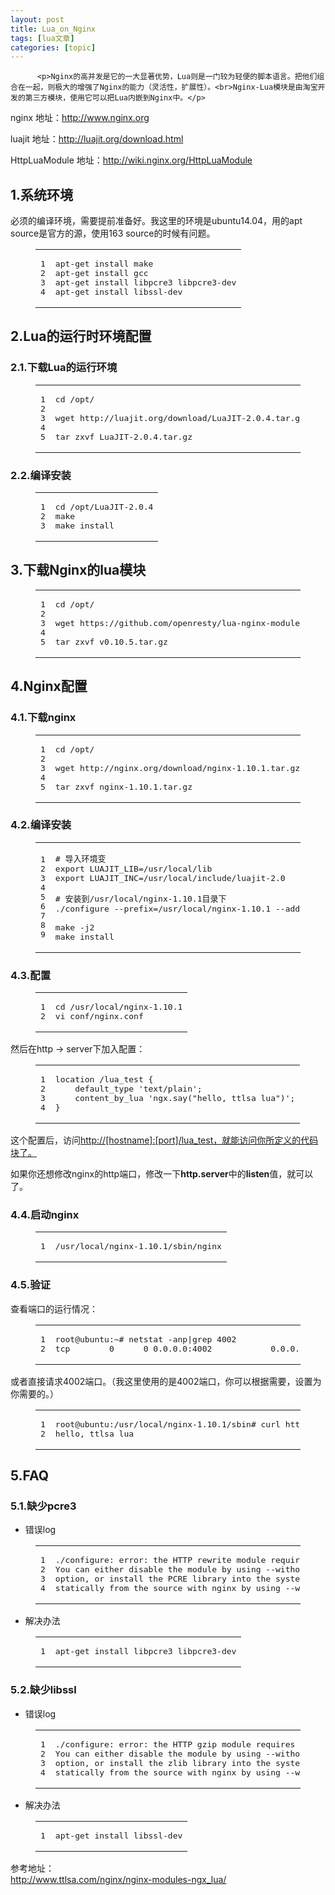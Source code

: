 ```yaml
---
layout: post
title: Lua_on_Nginx 
tags: [lua文章]
categories: [topic]
---
```


          <p>Nginx的高并发是它的一大显著优势，Lua则是一门较为轻便的脚本语言。把他们组合在一起，则极大的增强了Nginx的能力（灵活性，扩展性）。<br>Nginx-Lua模块是由淘宝开发的第三方模块，使用它可以把Lua内嵌到Nginx中。</p>
<p>nginx  地址：<a href="http://www.nginx.org" target="_blank" rel="noopener noreferrer">http://www.nginx.org</a></p>
<p>luajit 地址：<a href="http://luajit.org/download.html" target="_blank" rel="noopener noreferrer">http://luajit.org/download.html</a></p>
<p>HttpLuaModule 地址：<a href="http://wiki.nginx.org/HttpLuaModule" target="_blank" rel="noopener noreferrer">http://wiki.nginx.org/HttpLuaModule</a></p>

<h2 id="1-系统环境"><a href="http://www.leocook.org/#1-%E7%B3%BB%E7%BB%9F%E7%8E%AF%E5%A2%83" class="headerlink" title="1.系统环境"></a>1.系统环境</h2><p>必须的编译环境，需要提前准备好。我这里的环境是ubuntu14.04，用的apt source是官方的源，使用163 source的时候有问题。</p>
<figure class="highlight plain"><table><tr><td class="gutter"><pre><span class="line">1</span><br><span class="line">2</span><br><span class="line">3</span><br><span class="line">4</span><br></pre></td><td class="code"><pre><span class="line">apt-get install make</span><br><span class="line">apt-get install gcc</span><br><span class="line">apt-get install libpcre3 libpcre3-dev</span><br><span class="line">apt-get install libssl-dev</span><br></pre></td></tr></table></figure>
<h2 id="2-Lua的运行时环境配置"><a href="http://www.leocook.org/#2-Lua%E7%9A%84%E8%BF%90%E8%A1%8C%E6%97%B6%E7%8E%AF%E5%A2%83%E9%85%8D%E7%BD%AE" class="headerlink" title="2.Lua的运行时环境配置"></a>2.Lua的运行时环境配置</h2><h3 id="2-1-下载Lua的运行环境"><a href="http://www.leocook.org/#2-1-%E4%B8%8B%E8%BD%BDLua%E7%9A%84%E8%BF%90%E8%A1%8C%E7%8E%AF%E5%A2%83" class="headerlink" title="2.1.下载Lua的运行环境"></a>2.1.下载Lua的运行环境</h3><figure class="highlight plain"><table><tr><td class="gutter"><pre><span class="line">1</span><br><span class="line">2</span><br><span class="line">3</span><br><span class="line">4</span><br><span class="line">5</span><br></pre></td><td class="code"><pre><span class="line">cd /opt/</span><br><span class="line"></span><br><span class="line">wget http://luajit.org/download/LuaJIT-2.0.4.tar.gz</span><br><span class="line"></span><br><span class="line">tar zxvf LuaJIT-2.0.4.tar.gz</span><br></pre></td></tr></table></figure>
<h3 id="2-2-编译安装"><a href="http://www.leocook.org/#2-2-%E7%BC%96%E8%AF%91%E5%AE%89%E8%A3%85" class="headerlink" title="2.2.编译安装"></a>2.2.编译安装</h3><figure class="highlight plain"><table><tr><td class="gutter"><pre><span class="line">1</span><br><span class="line">2</span><br><span class="line">3</span><br></pre></td><td class="code"><pre><span class="line">cd /opt/LuaJIT-2.0.4</span><br><span class="line">make</span><br><span class="line">make install</span><br></pre></td></tr></table></figure>
<h2 id="3-下载Nginx的lua模块"><a href="http://www.leocook.org/#3-%E4%B8%8B%E8%BD%BDNginx%E7%9A%84lua%E6%A8%A1%E5%9D%97" class="headerlink" title="3.下载Nginx的lua模块"></a>3.下载Nginx的lua模块</h2><figure class="highlight plain"><table><tr><td class="gutter"><pre><span class="line">1</span><br><span class="line">2</span><br><span class="line">3</span><br><span class="line">4</span><br><span class="line">5</span><br></pre></td><td class="code"><pre><span class="line">cd /opt/</span><br><span class="line"></span><br><span class="line">wget https://github.com/openresty/lua-nginx-module/archive/v0.10.5.tar.gz</span><br><span class="line"></span><br><span class="line">tar zxvf v0.10.5.tar.gz</span><br></pre></td></tr></table></figure>
<h2 id="4-Nginx配置"><a href="http://www.leocook.org/#4-Nginx%E9%85%8D%E7%BD%AE" class="headerlink" title="4.Nginx配置"></a>4.Nginx配置</h2><h3 id="4-1-下载nginx"><a href="http://www.leocook.org/#4-1-%E4%B8%8B%E8%BD%BDnginx" class="headerlink" title="4.1.下载nginx"></a>4.1.下载nginx</h3><figure class="highlight plain"><table><tr><td class="gutter"><pre><span class="line">1</span><br><span class="line">2</span><br><span class="line">3</span><br><span class="line">4</span><br><span class="line">5</span><br></pre></td><td class="code"><pre><span class="line">cd /opt/</span><br><span class="line"></span><br><span class="line">wget http://nginx.org/download/nginx-1.10.1.tar.gz</span><br><span class="line"></span><br><span class="line">tar zxvf nginx-1.10.1.tar.gz</span><br></pre></td></tr></table></figure>
<h3 id="4-2-编译安装"><a href="http://www.leocook.org/#4-2-%E7%BC%96%E8%AF%91%E5%AE%89%E8%A3%85" class="headerlink" title="4.2.编译安装"></a>4.2.编译安装</h3><figure class="highlight plain"><table><tr><td class="gutter"><pre><span class="line">1</span><br><span class="line">2</span><br><span class="line">3</span><br><span class="line">4</span><br><span class="line">5</span><br><span class="line">6</span><br><span class="line">7</span><br><span class="line">8</span><br><span class="line">9</span><br></pre></td><td class="code"><pre><span class="line"># 导入环境变</span><br><span class="line">export LUAJIT_LIB=/usr/local/lib</span><br><span class="line">export LUAJIT_INC=/usr/local/include/luajit-2.0</span><br><span class="line"></span><br><span class="line"># 安装到/usr/local/nginx-1.10.1目录下</span><br><span class="line">./configure --prefix=/usr/local/nginx-1.10.1 --add-module=../lua-nginx-module-0.10.5</span><br><span class="line"></span><br><span class="line">make -j2</span><br><span class="line">make install</span><br></pre></td></tr></table></figure>
<h3 id="4-3-配置"><a href="http://www.leocook.org/#4-3-%E9%85%8D%E7%BD%AE" class="headerlink" title="4.3.配置"></a>4.3.配置</h3><figure class="highlight plain"><table><tr><td class="gutter"><pre><span class="line">1</span><br><span class="line">2</span><br></pre></td><td class="code"><pre><span class="line">cd /usr/local/nginx-1.10.1</span><br><span class="line">vi conf/nginx.conf</span><br></pre></td></tr></table></figure>
<p>然后在http -&gt; server下加入配置：</p>
<figure class="highlight plain"><table><tr><td class="gutter"><pre><span class="line">1</span><br><span class="line">2</span><br><span class="line">3</span><br><span class="line">4</span><br></pre></td><td class="code"><pre><span class="line">location /lua_test {</span><br><span class="line">    default_type 'text/plain';</span><br><span class="line">    content_by_lua 'ngx.say("hello, ttlsa lua")';</span><br><span class="line">}</span><br></pre></td></tr></table></figure>
<p>这个配置后，访问<a href="http://www.leocook.org/http://%5Bhostname%5D:%5Bport%5D/lua_test%EF%BC%8C%E5%B0%B1%E8%83%BD%E8%AE%BF%E9%97%AE%E4%BD%A0%E6%89%80%E5%AE%9A%E4%B9%89%E7%9A%84%E4%BB%A3%E7%A0%81%E5%9D%97%E4%BA%86%E3%80%82" target="_blank" rel="noopener noreferrer">http://[hostname]:[port]/lua_test，就能访问你所定义的代码块了。</a></p>
<p>如果你还想修改nginx的http端口，修改一下<strong>http.server</strong>中的<strong>listen</strong>值，就可以了。</p>
<h3 id="4-4-启动nginx"><a href="http://www.leocook.org/#4-4-%E5%90%AF%E5%8A%A8nginx" class="headerlink" title="4.4.启动nginx"></a>4.4.启动nginx</h3><figure class="highlight plain"><table><tr><td class="gutter"><pre><span class="line">1</span><br></pre></td><td class="code"><pre><span class="line">/usr/local/nginx-1.10.1/sbin/nginx</span><br></pre></td></tr></table></figure>
<h3 id="4-5-验证"><a href="http://www.leocook.org/#4-5-%E9%AA%8C%E8%AF%81" class="headerlink" title="4.5.验证"></a>4.5.验证</h3><p>查看端口的运行情况：</p>
<figure class="highlight plain"><table><tr><td class="gutter"><pre><span class="line">1</span><br><span class="line">2</span><br></pre></td><td class="code"><pre><span class="line">root@ubuntu:~# netstat -anp|grep 4002</span><br><span class="line">tcp        0      0 0.0.0.0:4002            0.0.0.0:*               LISTEN      1736/nginx</span><br></pre></td></tr></table></figure>
<p>或者直接请求4002端口。（我这里使用的是4002端口，你可以根据需要，设置为你需要的。）</p>
<figure class="highlight plain"><table><tr><td class="gutter"><pre><span class="line">1</span><br><span class="line">2</span><br></pre></td><td class="code"><pre><span class="line">root@ubuntu:/usr/local/nginx-1.10.1/sbin# curl http://192.168.1.160:4002/lua_test</span><br><span class="line">hello, ttlsa lua</span><br></pre></td></tr></table></figure>
<h2 id="5-FAQ"><a href="http://www.leocook.org/#5-FAQ" class="headerlink" title="5.FAQ"></a>5.FAQ</h2><h3 id="5-1-缺少pcre3"><a href="http://www.leocook.org/#5-1-%E7%BC%BA%E5%B0%91pcre3" class="headerlink" title="5.1.缺少pcre3"></a>5.1.缺少pcre3</h3><ul>
<li>错误log</li>
</ul>
<figure class="highlight plain"><table><tr><td class="gutter"><pre><span class="line">1</span><br><span class="line">2</span><br><span class="line">3</span><br><span class="line">4</span><br></pre></td><td class="code"><pre><span class="line">./configure: error: the HTTP rewrite module requires the PCRE library.</span><br><span class="line">You can either disable the module by using --without-http_rewrite_module</span><br><span class="line">option, or install the PCRE library into the system, or build the PCRE library</span><br><span class="line">statically from the source with nginx by using --with-pcre=&lt;path&gt; option.</span><br></pre></td></tr></table></figure>
<ul>
<li>解决办法</li>
</ul>
<figure class="highlight plain"><table><tr><td class="gutter"><pre><span class="line">1</span><br></pre></td><td class="code"><pre><span class="line">apt-get install libpcre3 libpcre3-dev</span><br></pre></td></tr></table></figure>
<h3 id="5-2-缺少libssl"><a href="http://www.leocook.org/#5-2-%E7%BC%BA%E5%B0%91libssl" class="headerlink" title="5.2.缺少libssl"></a>5.2.缺少libssl</h3><ul>
<li>错误log</li>
</ul>
<figure class="highlight plain"><table><tr><td class="gutter"><pre><span class="line">1</span><br><span class="line">2</span><br><span class="line">3</span><br><span class="line">4</span><br></pre></td><td class="code"><pre><span class="line">./configure: error: the HTTP gzip module requires the zlib library.</span><br><span class="line">You can either disable the module by using --without-http_gzip_module</span><br><span class="line">option, or install the zlib library into the system, or build the zlib library</span><br><span class="line">statically from the source with nginx by using --with-zlib=&lt;path&gt; option.</span><br></pre></td></tr></table></figure>
<ul>
<li>解决办法</li>
</ul>
<figure class="highlight plain"><table><tr><td class="gutter"><pre><span class="line">1</span><br></pre></td><td class="code"><pre><span class="line">apt-get install libssl-dev</span><br></pre></td></tr></table></figure>
<p>参考地址：<br><a href="http://www.ttlsa.com/nginx/nginx-modules-ngx_lua/" target="_blank" rel="noopener noreferrer">http://www.ttlsa.com/nginx/nginx-modules-ngx_lua/</a></p>